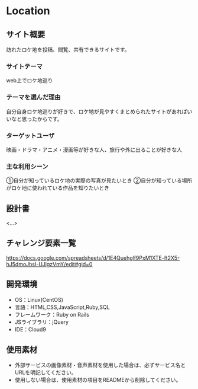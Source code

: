 # Location

## サイト概要
訪れたロケ地を投稿、閲覧、共有できるサイトです。

### サイトテーマ
web上でロケ地巡り

### テーマを選んだ理由
自分自身ロケ地巡りが好きで、ロケ地が見やすくまとめられたサイトがあればいいなと思ったからです。

### ターゲットユーザ
映画・ドラマ・アニメ・漫画等が好きな人、旅行や外に出ることが好きな人

### 主な利用シーン
①自分が知っているロケ地の実際の写真が見たいとき
②自分が知っている場所がロケ地に使われている作品を知りたいとき

## 設計書
<...>

## チャレンジ要素一覧
<https://docs.google.com/spreadsheets/d/1E4Quehglf9PxM1XTE-ft2X5-hJ5dmoJhsI-UJlgzVmY/edit#gid=0>

## 開発環境
- OS：Linux(CentOS)
- 言語：HTML,CSS,JavaScript,Ruby,SQL
- フレームワーク：Ruby on Rails
- JSライブラリ：jQuery
- IDE：Cloud9

## 使用素材
- 外部サービスの画像素材・音声素材を使用した場合は、必ずサービス名とURLを明記してください。
- 使用しない場合は、使用素材の項目をREADMEから削除してください。